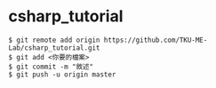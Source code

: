 # csharp_tutorial

    $ git remote add origin https://github.com/TKU-ME-Lab/csharp_tutorial.git  
    $ git add <你要的檔案>  
    $ git commit -m "敘述"  
    $ git push -u origin master  
    
    
